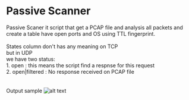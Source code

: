 # Passive Scanner 

Passive Scaner it script that get a PCAP file and analysis all packets and create a table have open ports and OS using TTL fingerprint.<br /><br />
States column don't has any meaning on TCP<br />
but in UDP<br />
  we have two status:<br />
     1. open : this means the script find a respnse for this request<br />
     2. open|filtered : No response received on PCAP file<br />
<br /><br />
Output sample
![alt text](https://raw.githubusercontent.com/0xf1f1/second/master/img/Screenshot%20from%202019-02-25%2010-56-00.png)

